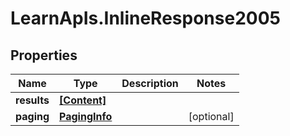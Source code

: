 # LearnApIs.InlineResponse2005

## Properties
Name | Type | Description | Notes
------------ | ------------- | ------------- | -------------
**results** | [**[Content]**](Content.md) |  | 
**paging** | [**PagingInfo**](PagingInfo.md) |  | [optional] 
